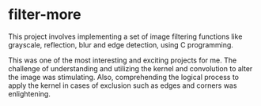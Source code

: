 # filter-more
This project involves implementing a set of image filtering functions like grayscale, reflection,  blur and edge detection, using C programming.

This was one of the most interesting and exciting projects for me. The challenge of understanding and utilizing the kernel and convolution to alter the image was stimulating. Also, comprehending the logical process to apply the kernel in cases of exclusion such as edges and corners was enlightening.

